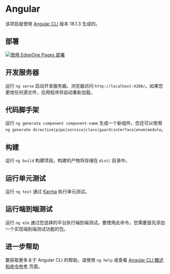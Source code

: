 # Angular

该项目是使用 [Angular CLI](https://github.com/angular/angular-cli) 版本 18.1.3 生成的。

## 部署

[![使用 EdgeOne Pages 部署](https://cdnstatic.tencentcs.com/edgeone/pages/deploy.svg)](https://console.cloud.tencent.com/edgeone/pages/new?from=github&template=angular-template)

## 开发服务器

运行 `ng serve` 启动开发服务器。浏览器访问 `http://localhost:4200/`。如果您更改任何源文件，应用程序将自动重新加载。

## 代码脚手架

运行 `ng generate component component-name` 生成一个新组件。您还可以使用 `ng generate directive|pipe|service|class|guard|interface|enum|module`。

## 构建

运行 `ng build` 构建项目。构建的产物将存储在 `dist/` 目录中。

## 运行单元测试

运行 `ng test` 通过 [Karma](https://karma-runner.github.io) 执行单元测试。

## 运行端到端测试

运行 `ng e2e` 通过您选择的平台执行端到端测试。要使用此命令，您需要首先添加一个实现端到端测试功能的包。

## 进一步帮助

要获取更多关于 Angular CLI 的帮助，请使用 `ng help` 或查看 [Angular CLI 概述和命令参考](https://angular.dev/tools/cli) 页面。